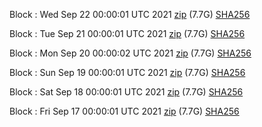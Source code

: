 Block [](https://insight.dash.org/insight/block/): Wed Sep 22 00:00:01 UTC 2021 [zip](https://dash-bootstrap.ams3.digitaloceanspaces.com/mainnet/2021-09-22/bootstrap.dat.zip) (7.7G) [SHA256](https://dash-bootstrap.ams3.digitaloceanspaces.com/mainnet/2021-09-22/sha256.txt)

Block [](https://insight.dash.org/insight/block/): Tue Sep 21 00:00:01 UTC 2021 [zip](https://dash-bootstrap.ams3.digitaloceanspaces.com/mainnet/2021-09-21/bootstrap.dat.zip) (7.7G) [SHA256](https://dash-bootstrap.ams3.digitaloceanspaces.com/mainnet/2021-09-21/sha256.txt)

Block [](https://insight.dash.org/insight/block/): Mon Sep 20 00:00:02 UTC 2021 [zip](https://dash-bootstrap.ams3.digitaloceanspaces.com/mainnet/2021-09-20/bootstrap.dat.zip) (7.7G) [SHA256](https://dash-bootstrap.ams3.digitaloceanspaces.com/mainnet/2021-09-20/sha256.txt)

Block [](https://insight.dash.org/insight/block/): Sun Sep 19 00:00:01 UTC 2021 [zip](https://dash-bootstrap.ams3.digitaloceanspaces.com/mainnet/2021-09-19/bootstrap.dat.zip) (7.7G) [SHA256](https://dash-bootstrap.ams3.digitaloceanspaces.com/mainnet/2021-09-19/sha256.txt)

Block [](https://insight.dash.org/insight/block/): Sat Sep 18 00:00:01 UTC 2021 [zip](https://dash-bootstrap.ams3.digitaloceanspaces.com/mainnet/2021-09-18/bootstrap.dat.zip) (7.7G) [SHA256](https://dash-bootstrap.ams3.digitaloceanspaces.com/mainnet/2021-09-18/sha256.txt)

Block [](https://insight.dash.org/insight/block/): Fri Sep 17 00:00:01 UTC 2021 [zip](https://dash-bootstrap.ams3.digitaloceanspaces.com/mainnet/2021-09-17/bootstrap.dat.zip) (7.7G) [SHA256](https://dash-bootstrap.ams3.digitaloceanspaces.com/mainnet/2021-09-17/sha256.txt)
